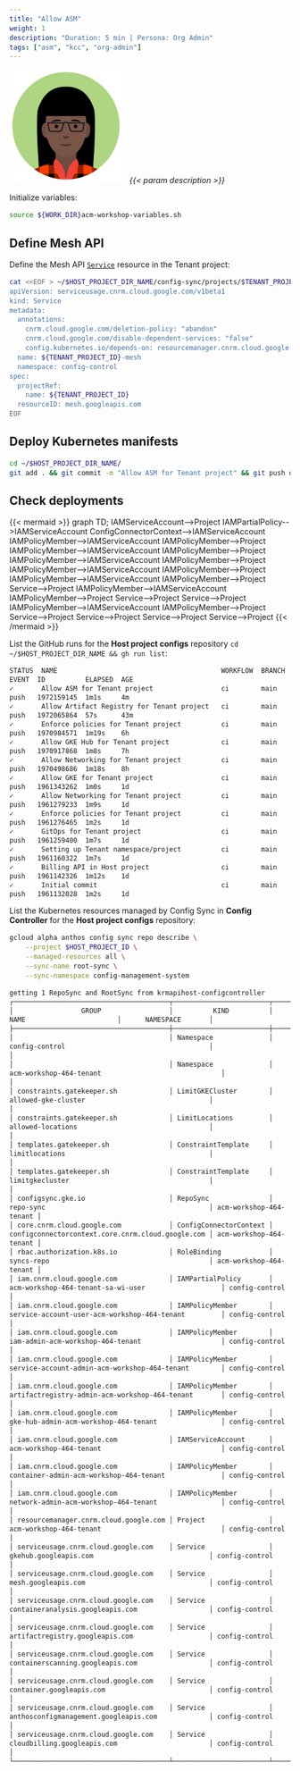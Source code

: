 ```yaml
---
title: "Allow ASM"
weight: 1
description: "Duration: 5 min | Persona: Org Admin"
tags: ["asm", "kcc", "org-admin"]
---
```

![Org Admin](/images/org-admin.png)
_{{< param description >}}_

Initialize variables:
```Bash
source ${WORK_DIR}acm-workshop-variables.sh
```

## Define Mesh API

Define the Mesh API [`Service`](https://cloud.google.com/config-connector/docs/reference/resource-docs/serviceusage/service) resource in the Tenant project:
```Bash
cat <<EOF > ~/$HOST_PROJECT_DIR_NAME/config-sync/projects/$TENANT_PROJECT_ID/mesh-service.yaml
apiVersion: serviceusage.cnrm.cloud.google.com/v1beta1
kind: Service
metadata:
  annotations:
    cnrm.cloud.google.com/deletion-policy: "abandon"
    cnrm.cloud.google.com/disable-dependent-services: "false"
    config.kubernetes.io/depends-on: resourcemanager.cnrm.cloud.google.com/namespaces/config-control/Project/${TENANT_PROJECT_ID}
  name: ${TENANT_PROJECT_ID}-mesh
  namespace: config-control
spec:
  projectRef:
    name: ${TENANT_PROJECT_ID}
  resourceID: mesh.googleapis.com
EOF
```

## Deploy Kubernetes manifests

```Bash
cd ~/$HOST_PROJECT_DIR_NAME/
git add . && git commit -m "Allow ASM for Tenant project" && git push origin main
```

## Check deployments

{{< mermaid >}}
graph TD;
  IAMServiceAccount-->Project
  IAMPartialPolicy-->IAMServiceAccount
  ConfigConnectorContext-->IAMServiceAccount
  IAMPolicyMember-->IAMServiceAccount
  IAMPolicyMember-->Project
  IAMPolicyMember-->IAMServiceAccount
  IAMPolicyMember-->Project
  IAMPolicyMember-->IAMServiceAccount
  IAMPolicyMember-->Project
  IAMPolicyMember-->IAMServiceAccount
  IAMPolicyMember-->Project
  IAMPolicyMember-->IAMServiceAccount
  IAMPolicyMember-->Project
  Service-->Project
  IAMPolicyMember-->IAMServiceAccount
  IAMPolicyMember-->Project
  Service-->Project
  Service-->Project
  IAMPolicyMember-->IAMServiceAccount
  IAMPolicyMember-->Project
  Service-->Project
  Service-->Project
  Service-->Project
  Service-->Project
{{< /mermaid >}}

List the GitHub runs for the **Host project configs** repository `cd ~/$HOST_PROJECT_DIR_NAME && gh run list`:
```Plaintext
STATUS  NAME                                         WORKFLOW  BRANCH  EVENT  ID          ELAPSED  AGE
✓       Allow ASM for Tenant project                 ci        main    push   1972159145  1m1s     4m
✓       Allow Artifact Registry for Tenant project   ci        main    push   1972065864  57s      43m
✓       Enforce policies for Tenant project          ci        main    push   1970984571  1m19s    6h
✓       Allow GKE Hub for Tenant project             ci        main    push   1970917868  1m8s     7h
✓       Allow Networking for Tenant project          ci        main    push   1970498686  1m18s    8h
✓       Allow GKE for Tenant project                 ci        main    push   1961343262  1m0s     1d
✓       Allow Networking for Tenant project          ci        main    push   1961279233  1m9s     1d
✓       Enforce policies for Tenant project          ci        main    push   1961276465  1m2s     1d
✓       GitOps for Tenant project                    ci        main    push   1961259400  1m7s     1d
✓       Setting up Tenant namespace/project          ci        main    push   1961160322  1m7s     1d
✓       Billing API in Host project                  ci        main    push   1961142326  1m12s    1d
✓       Initial commit                               ci        main    push   1961132028  1m2s     1d
```

List the Kubernetes resources managed by Config Sync in **Config Controller** for the **Host project configs** repository:
```Bash
gcloud alpha anthos config sync repo describe \
    --project $HOST_PROJECT_ID \
    --managed-resources all \
    --sync-name root-sync \
    --sync-namespace config-management-system
```
```Plaintext
getting 1 RepoSync and RootSync from krmapihost-configcontroller
┌───────────────────────────────────────┬────────────────────────┬───────────────────────────────────────────────────┬──────────────────────┐
│                 GROUP                 │          KIND          │                        NAME                       │      NAMESPACE       │
├───────────────────────────────────────┼────────────────────────┼───────────────────────────────────────────────────┼──────────────────────┤
│                                       │ Namespace              │ config-control                                    │                      │
│                                       │ Namespace              │ acm-workshop-464-tenant                              │                      │
│ constraints.gatekeeper.sh             │ LimitGKECluster        │ allowed-gke-cluster                               │                      │
│ constraints.gatekeeper.sh             │ LimitLocations         │ allowed-locations                                 │                      │
│ templates.gatekeeper.sh               │ ConstraintTemplate     │ limitlocations                                    │                      │
│ templates.gatekeeper.sh               │ ConstraintTemplate     │ limitgkecluster                                   │                      │
│ configsync.gke.io                     │ RepoSync               │ repo-sync                                         │ acm-workshop-464-tenant │
│ core.cnrm.cloud.google.com            │ ConfigConnectorContext │ configconnectorcontext.core.cnrm.cloud.google.com │ acm-workshop-464-tenant │
│ rbac.authorization.k8s.io             │ RoleBinding            │ syncs-repo                                        │ acm-workshop-464-tenant │
│ iam.cnrm.cloud.google.com             │ IAMPartialPolicy       │ acm-workshop-464-tenant-sa-wi-user                   │ config-control       │
│ iam.cnrm.cloud.google.com             │ IAMPolicyMember        │ service-account-user-acm-workshop-464-tenant         │ config-control       │
│ iam.cnrm.cloud.google.com             │ IAMPolicyMember        │ iam-admin-acm-workshop-464-tenant                    │ config-control       │
│ iam.cnrm.cloud.google.com             │ IAMPolicyMember        │ service-account-admin-acm-workshop-464-tenant        │ config-control       │
│ iam.cnrm.cloud.google.com             │ IAMPolicyMember        │ artifactregistry-admin-acm-workshop-464-tenant       │ config-control       │
│ iam.cnrm.cloud.google.com             │ IAMPolicyMember        │ gke-hub-admin-acm-workshop-464-tenant                │ config-control       │
│ iam.cnrm.cloud.google.com             │ IAMServiceAccount      │ acm-workshop-464-tenant                              │ config-control       │
│ iam.cnrm.cloud.google.com             │ IAMPolicyMember        │ container-admin-acm-workshop-464-tenant              │ config-control       │
│ iam.cnrm.cloud.google.com             │ IAMPolicyMember        │ network-admin-acm-workshop-464-tenant                │ config-control       │
│ resourcemanager.cnrm.cloud.google.com │ Project                │ acm-workshop-464-tenant                              │ config-control       │
│ serviceusage.cnrm.cloud.google.com    │ Service                │ gkehub.googleapis.com                             │ config-control       │
│ serviceusage.cnrm.cloud.google.com    │ Service                │ mesh.googleapis.com                               │ config-control       │
│ serviceusage.cnrm.cloud.google.com    │ Service                │ containeranalysis.googleapis.com                  │ config-control       │
│ serviceusage.cnrm.cloud.google.com    │ Service                │ artifactregistry.googleapis.com                   │ config-control       │
│ serviceusage.cnrm.cloud.google.com    │ Service                │ containerscanning.googleapis.com                  │ config-control       │
│ serviceusage.cnrm.cloud.google.com    │ Service                │ container.googleapis.com                          │ config-control       │
│ serviceusage.cnrm.cloud.google.com    │ Service                │ anthosconfigmanagement.googleapis.com             │ config-control       │
│ serviceusage.cnrm.cloud.google.com    │ Service                │ cloudbilling.googleapis.com                       │ config-control       │
└───────────────────────────────────────┴────────────────────────┴───────────────────────────────────────────────────┴──────────────────────┘
```